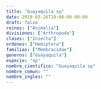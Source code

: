 ```yaml
---
title: "Guayaquila sp"
date: 2018-03-26T20:00:00-00:00
draft: false
reinos: ["Animalia"]
divisiones: ["Arthropoda"]
clases: ["Insecta"]
ordenes: ["Hemiptera"]
familias: ["Membracidae"]
generos: ["Guayaquila"]
especie: "sp"
nombre_cientifico: "Guayaquila sp"
nombre_comun: ""
nombre_ingles: ""
---
```

